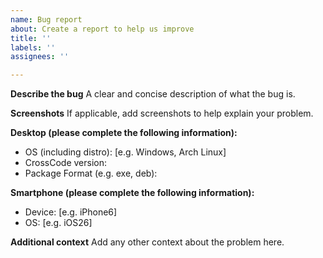 ```yaml
---
name: Bug report
about: Create a report to help us improve
title: ''
labels: ''
assignees: ''

---
```


**Describe the bug**
A clear and concise description of what the bug is.

**Screenshots**
If applicable, add screenshots to help explain your problem.

**Desktop (please complete the following information):**
 - OS (including distro): [e.g. Windows, Arch Linux]
 - CrossCode version:
 - Package Format (e.g. exe, deb):

**Smartphone (please complete the following information):**
 - Device: [e.g. iPhone6]
 - OS: [e.g. iOS26]

**Additional context**
Add any other context about the problem here.
